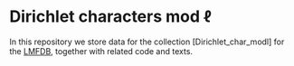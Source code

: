 # Dirichlet characters mod &#8467;
In this repository we store data for the collection [Dirichlet_char_modl] for the
[LMFDB](https://github.com/LMFDB/lmfdb), together with related code
and texts.
